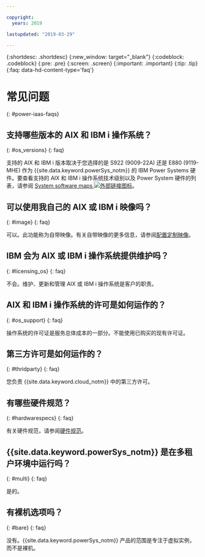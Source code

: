 ```yaml
---

copyright:
  years: 2019

lastupdated: "2019-03-29"

---
```


{:shortdesc: .shortdesc}
{:new_window: target="_blank"}
{:codeblock: .codeblock}
{:pre: .pre}
{:screen: .screen}
{:important: .important}
{:tip: .tip}
{:faq: data-hd-content-type='faq'}

# 常见问题
{: #power-iaas-faqs}


## 支持哪些版本的 AIX 和 IBM i 操作系统？
{: #os_versions}
{: faq}

支持的 AIX 和 IBM i 版本取决于您选择的是 S922 (9009-22A) 还是 E880 (9119-MHE) 作为 {{site.data.keyword.powerSys_notm}} 的 IBM Power Systems 硬件。要查看支持的 AIX 和 IBM i 操作系统技术级别以及 Power System 硬件的列表，请参阅 [System software maps ![外部链接图标](../icons/launch-glyph.svg "外部链接图标")](https://www-01.ibm.com/support/docview.wss?uid=ssm1maps)。

## 可以使用我自己的 AIX 或 IBM i 映像吗？
{: #image}
{: faq}

可以。此功能称为自带映像。有关自带映像的更多信息，请参阅[配置定制映像](/docs/infrastructure/power-iaas?topic=power-iaas-configuring-custom-image#configuring-custom-image)。

## IBM 会为 AIX 或 IBM i 操作系统提供维护吗？
{: #licensing_os}
{: faq}

不会。维护、更新和管理 AIX 或 IBM i 操作系统是客户的职责。

## AIX 和 IBM i 操作系统的许可是如何运作的？
{: #os_support}
{: faq}

操作系统的许可证是服务总体成本的一部分。不能使用已购买的现有许可证。

## 第三方许可是如何运作的？
{: #thridparty}
{: faq}

您负责 {{site.data.keyword.cloud_notm}} 中的第三方许可。

## 有哪些硬件规范？
{: #hardwarespecs}
{: faq}

有关硬件规范，请参阅[硬件规范](/docs/infrastructure/power-iaas?topic=power-iaas-about-power-virtual-server#apvs-hardware-specifications)。

## {{site.data.keyword.powerSys_notm}} 是在多租户环境中运行吗？
{: #multi}
{: faq}

是的。

## 有裸机选项吗？
{: #bare}
{: faq}

没有。{{site.data.keyword.powerSys_notm}} 产品的范围是专注于虚拟实例，而不是裸机。

<!-- 
## Is there a price difference between shared or dedicated cores?
{: #shared}
{: faq}

No. Performance of shared cores is almost identical to dedicated cores. However, as server utilization spikes, there might be a cache or memory latency impacts. -->
